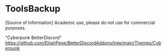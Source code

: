 # ToolsBackup


[Source of Information]
Academic use, please do not use for commercial purposes.


"Cyberpunk BetterDiscord"
https://github.com/ElijahPepe/BetterDiscordAddons/tree/main/Themes/Cyberpunk



